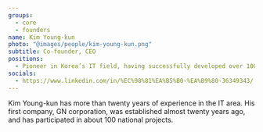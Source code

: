 ```yaml
---
groups:
  - core
  - founders
name: Kim Young-kun
photo: "@images/people/kim-young-kun.png"
subtitle: Co-founder, CEO
positions:
  - Pioneer in Korea’s IT field, having successfully developed over 100 tech-based projects alongside Korea’s largest conglomerates such as Samsung, Hyundai, and LG
socials:
  - https://www.linkedin.com/in/%EC%98%81%EA%B5%B0-%EA%B9%80-36349343/
---
```


Kim Young-kun has more than twenty years of experience in the IT area. His first company, GN corporation, was established almost twenty years ago, and has participated in about 100 national projects.
